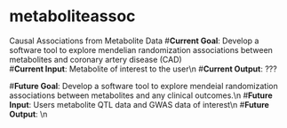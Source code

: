 # metaboliteassoc
Causal Associations from Metabolite Data
#<b>Current Goal</b>: Develop a software tool to explore mendelian randomization associations between metabolites and coronary artery disease (CAD)\
#<b>Current Input</b>: Metabolite of interest to the user\n
#<b>Current Output</b>: ???

#<b>Future Goal</b>: Develop a software tool to explore mendeial randomization associations between metabolites and any clinical outcomes.\n
#<b>Future Input</b>: Users metabolite QTL data and GWAS data of interest\n
#<b>Future Output</b>: \n

